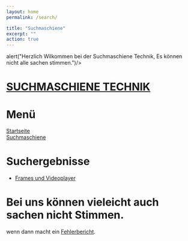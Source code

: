 ```yaml
---
layout: home
permalink: /search/

title: "Suchmaschiene"
excerpt: ""
action: true
---
```

<script>
  alert("Herzlich Wilkommen bei der Suchmaschiene Technik, Es können nicht alle sachen stimmen.")/>
</script> alert("Herzlich Wilkommen bei der Suchmaschiene Technik, Es können nicht alle sachen stimmen.")/>
  
# [SUCHMASCHIENE TECHNIK](/search)
# Menü
[Startseite](/)\
[Suchmaschiene](/search)

# Suchergebnisse
- [Frames und Videoplayer](/search/frame)

# Bei uns können vieleicht auch sachen nicht Stimmen.
wenn dann macht ein [Fehlerbericht](https://github.com/die-techniker/die-techniker.github.io/issues/new/choose).
